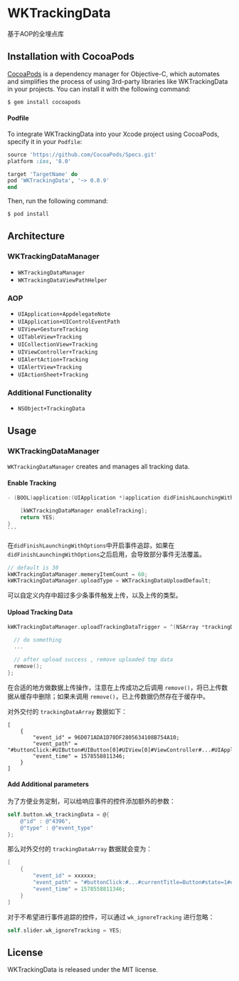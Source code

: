 # WKTrackingData


基于AOP的全埋点库

## Installation with CocoaPods

[CocoaPods](http://cocoapods.org) is a dependency manager for Objective-C, which automates and simplifies the process of using 3rd-party libraries like WKTrackingData in your projects. You can install it with the following command:

```bash
$ gem install cocoapods
```

#### Podfile

To integrate WKTrackingData into your Xcode project using CocoaPods, specify it in your `Podfile`:

```ruby
source 'https://github.com/CocoaPods/Specs.git'
platform :ios, '8.0'

target 'TargetName' do
pod 'WKTrackingData', '~> 0.0.9'
end
```

Then, run the following command:

```bash
$ pod install
```

## Architecture

### WKTrackingDataManager

- `WKTrackingDataManager`
- `WKTrackingDataViewPathHelper`

### AOP

* `UIApplication+AppdelegateNote`
* `UIApplication+UIControlEventPath`
* `UIView+GestureTracking`
* `UITableView+Tracking`
* `UICollectionView+Tracking`
* `UIViewController+Tracking`
* `UIAlertAction+Tracking`
* `UIAlertView+Tracking`
* `UIActionSheet+Tracking`

### Additional Functionality

- `NSObject+TrackingData`

## Usage

### WKTrackingDataManager

`WKTrackingDataManager` creates and manages all tracking data.

#### Enable Tracking

```objective-c
- (BOOL)application:(UIApplication *)application didFinishLaunchingWithOptions:(NSDictionary *)launchOptions {

    [kWKTrackingDataManager enableTracking];
    return YES;
}
​``` 
```
在`didFinishLaunchingWithOptions`中开启事件追踪，如果在`didFinishLaunchingWithOptions`之后启用，会导致部分事件无法覆盖。

```objective-c
// default is 30
kWKTrackingDataManager.memeryItemCount = 60;
kWKTrackingDataManager.uploadType = WKTrackingDataUploadDefault;
```

可以自定义内存中超过多少条事件触发上传，以及上传的类型。

#### Upload Tracking Data

```objective-c
kWKTrackingDataManager.uploadTrackingDataTrigger = ^(NSArray *trackingDataArray, void (^remove)(void)) {

  // do something
  ...

  // after upload success , remove uploaded tmp data
  remove();
};
```

在合适的地方做数据上传操作，注意在上传成功之后调用 `remove()`，将已上传数据从缓存中删除；如果未调用 `remove()`，已上传数据仍然存在于缓存中。

对外交付的 `trackingDataArray` 数据如下：

```
[
	{
	    "event_id" = 96D071ADA1D70DF2805634108B754A10;
	    "event_path" = "#buttonClick:#UIButton#UIButton[0]#UIView[0]#ViewController#...#UIApplication#AppDelegate#currentTitle=Button#state=1#enabled=1#selected=0";
	    "event_time" = 1578558811346;
	}
]
```

#### Add Additional parameters

为了方便业务定制，可以给响应事件的控件添加额外的参数：

```objective-c
self.button.wk_trackingData = @{
    @"id" : @"4396",
    @"type" : @"event_type"
};
```
那么对外交付的 `trackingDataArray` 数据就会变为：

```objective-c
[
	{
	    "event_id" = xxxxxx;
	    "event_path" = "#buttonClick:#...#currentTitle=Button#state=1#enabled=1#selected=0#id=4396#type=event_type";
	    "event_time" = 1578558811346;
	}
]
```

对于不希望进行事件追踪的控件，可以通过 `wk_ignoreTracking` 进行忽略：
```objective-c
self.slider.wk_ignoreTracking = YES;
```


## License

WKTrackingData is released under the MIT license. 